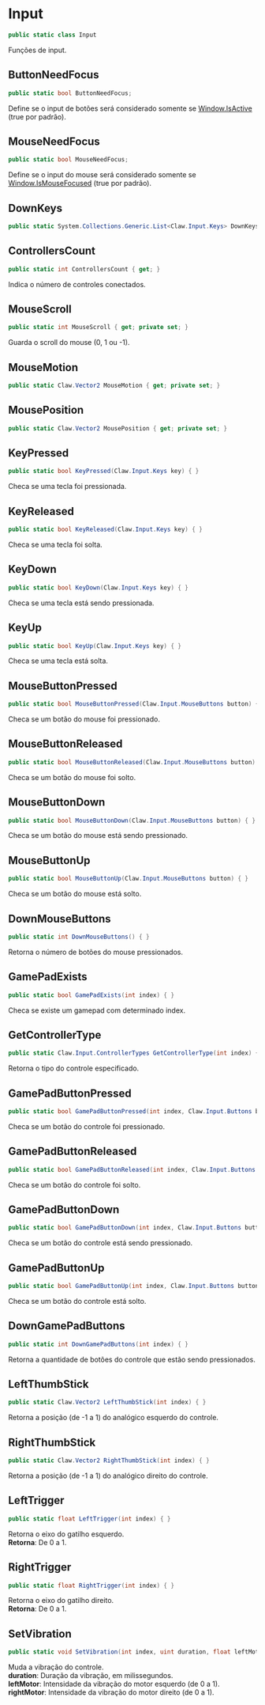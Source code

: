 # Input
```csharp
public static class Input
```
Funções de input.<br />
## ButtonNeedFocus
```csharp
public static bool ButtonNeedFocus;
```
Define se o input de botões será considerado somente se [Window.IsActive](/API/Claw/Window.md#IsActive) (true por padrão).<br />
## MouseNeedFocus
```csharp
public static bool MouseNeedFocus;
```
Define se o input do mouse será considerado somente se [Window.IsMouseFocused](/API/Claw/Window.md#IsMouseFocused) (true por padrão).<br />
## DownKeys
```csharp
public static System.Collections.Generic.List<Claw.Input.Keys> DownKeys;
```
## ControllersCount
```csharp
public static int ControllersCount { get; } 
```
Indica o número de controles conectados.<br />
## MouseScroll
```csharp
public static int MouseScroll { get; private set; } 
```
Guarda o scroll do mouse (0, 1 ou -1).<br />
## MouseMotion
```csharp
public static Claw.Vector2 MouseMotion { get; private set; } 
```
## MousePosition
```csharp
public static Claw.Vector2 MousePosition { get; private set; } 
```
## KeyPressed
```csharp
public static bool KeyPressed(Claw.Input.Keys key) { }
```
Checa se uma tecla foi pressionada.<br />
## KeyReleased
```csharp
public static bool KeyReleased(Claw.Input.Keys key) { }
```
Checa se uma tecla foi solta.<br />
## KeyDown
```csharp
public static bool KeyDown(Claw.Input.Keys key) { }
```
Checa se uma tecla está sendo pressionada.<br />
## KeyUp
```csharp
public static bool KeyUp(Claw.Input.Keys key) { }
```
Checa se uma tecla está solta.<br />
## MouseButtonPressed
```csharp
public static bool MouseButtonPressed(Claw.Input.MouseButtons button) { }
```
Checa se um botão do mouse foi pressionado.<br />
## MouseButtonReleased
```csharp
public static bool MouseButtonReleased(Claw.Input.MouseButtons button) { }
```
Checa se um botão do mouse foi solto.<br />
## MouseButtonDown
```csharp
public static bool MouseButtonDown(Claw.Input.MouseButtons button) { }
```
Checa se um botão do mouse está sendo pressionado.<br />
## MouseButtonUp
```csharp
public static bool MouseButtonUp(Claw.Input.MouseButtons button) { }
```
Checa se um botão do mouse está solto.<br />
## DownMouseButtons
```csharp
public static int DownMouseButtons() { }
```
Retorna o número de botões do mouse pressionados.<br />
## GamePadExists
```csharp
public static bool GamePadExists(int index) { }
```
Checa se existe um gamepad com determinado index.<br />
## GetControllerType
```csharp
public static Claw.Input.ControllerTypes GetControllerType(int index) { }
```
Retorna o tipo do controle especificado.<br />
## GamePadButtonPressed
```csharp
public static bool GamePadButtonPressed(int index, Claw.Input.Buttons button) { }
```
Checa se um botão do controle foi pressionado.<br />
## GamePadButtonReleased
```csharp
public static bool GamePadButtonReleased(int index, Claw.Input.Buttons button) { }
```
Checa se um botão do controle foi solto.<br />
## GamePadButtonDown
```csharp
public static bool GamePadButtonDown(int index, Claw.Input.Buttons button) { }
```
Checa se um botão do controle está sendo pressionado.<br />
## GamePadButtonUp
```csharp
public static bool GamePadButtonUp(int index, Claw.Input.Buttons button) { }
```
Checa se um botão do controle está solto.<br />
## DownGamePadButtons
```csharp
public static int DownGamePadButtons(int index) { }
```
Retorna a quantidade de botões do controle que estão sendo pressionados.<br />
## LeftThumbStick
```csharp
public static Claw.Vector2 LeftThumbStick(int index) { }
```
Retorna a posição (de -1 a 1) do analógico esquerdo do controle.<br />
## RightThumbStick
```csharp
public static Claw.Vector2 RightThumbStick(int index) { }
```
Retorna a posição (de -1 a 1) do analógico direito do controle.<br />
## LeftTrigger
```csharp
public static float LeftTrigger(int index) { }
```
Retorna o eixo do gatilho esquerdo.<br />
**Retorna**: De 0 a 1.<br />
## RightTrigger
```csharp
public static float RightTrigger(int index) { }
```
Retorna o eixo do gatilho direito.<br />
**Retorna**: De 0 a 1.<br />
## SetVibration
```csharp
public static void SetVibration(int index, uint duration, float leftMotor, float rightMotor) { }
```
Muda a vibração do controle.<br />
**duration**: Duração da vibração, em milissegundos.<br />
**leftMotor**: Intensidade da vibração do motor esquerdo (de 0 a 1).<br />
**rightMotor**: Intensidade da vibração do motor direito (de 0 a 1).<br />
